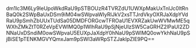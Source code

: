 dm1lc3M6Ly9leUpoWkdRaU9pSTBOUzR4TVRZdU1UWXpMakUxTnlJc0ltRnBaQ0k2SWpBaUxDSm9iM04wSWpvaWIyRlJkV2xsTTJrdVkyOXRJaXdpYVdRaU9pSmhZbUUxTUdSa05DMDFORGcwTFROaU1EVXRZakUwWVMwME5qWXhZMkZtT0RZeVpEVWlMQ0p1WlhRaU9pSjNjeUlzSW5CaGRHZ2lPaUl2ZDNNaUxDSndiM0owSWpvaU5EUXpJaXdpY0hNaU9pSWlMQ0owYkhNaU9pSjBiSE1pTENKMGVYQmxJam9pSWl3aWRpSTZJaklpZlE9PQ==
